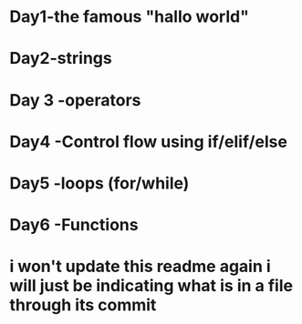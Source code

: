 # Day1-the famous "hallo world"
# Day2-strings
# Day 3 -operators
# Day4 -Control flow using if/elif/else
# Day5 -loops (for/while)
# Day6 -Functions
# i won't update this readme again i will just be indicating what is in a file through its commit